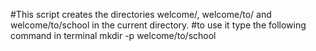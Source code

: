 #This script creates the directories welcome/, welcome/to/ and welcome/to/school in the current directory.
#to use it type the following command in terminal
mkdir -p welcome/to/school
